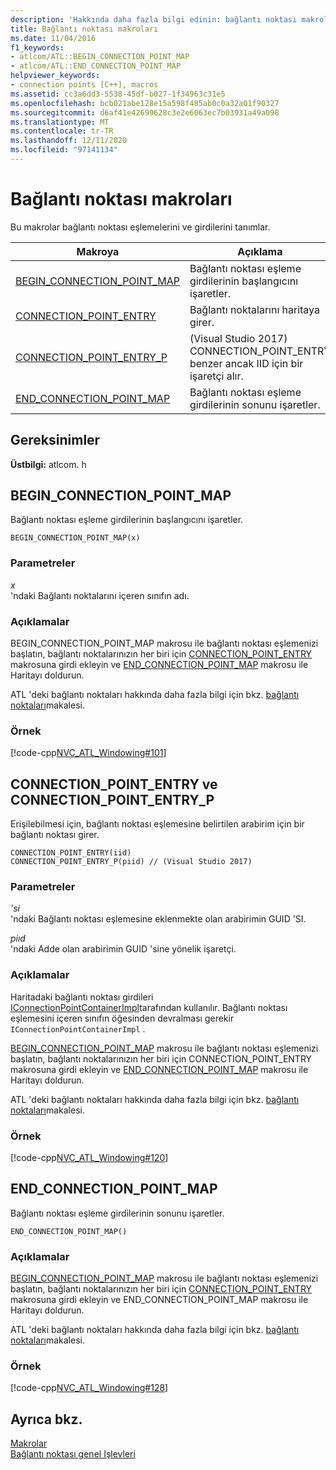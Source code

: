```yaml
---
description: 'Hakkında daha fazla bilgi edinin: bağlantı noktası makroları'
title: Bağlantı noktası makroları
ms.date: 11/04/2016
f1_keywords:
- atlcom/ATL::BEGIN_CONNECTION_POINT_MAP
- atlcom/ATL::END_CONNECTION_POINT_MAP
helpviewer_keywords:
- connection points [C++], macros
ms.assetid: cc3a6dd3-5538-45df-b027-1f34963c31e5
ms.openlocfilehash: bcb021abe128e15a598f485ab0c0a32a01f90327
ms.sourcegitcommit: d6af41e42699628c3e2e6063ec7b03931a49a098
ms.translationtype: MT
ms.contentlocale: tr-TR
ms.lasthandoff: 12/11/2020
ms.locfileid: "97141134"
---
```

# <a name="connection-point-macros"></a>Bağlantı noktası makroları

Bu makrolar bağlantı noktası eşlemelerini ve girdilerini tanımlar.

|Makroya|Açıklama|
|-|-|
|[BEGIN_CONNECTION_POINT_MAP](#begin_connection_point_map)|Bağlantı noktası eşleme girdilerinin başlangıcını işaretler.|
|[CONNECTION_POINT_ENTRY](#connection_point_entry)|Bağlantı noktalarını haritaya girer.|
|[CONNECTION_POINT_ENTRY_P](#connection_point_entry)| (Visual Studio 2017) CONNECTION_POINT_ENTRY benzer ancak IID için bir işaretçi alır.|
|[END_CONNECTION_POINT_MAP](#end_connection_point_map)|Bağlantı noktası eşleme girdilerinin sonunu işaretler.|

## <a name="requirements"></a>Gereksinimler

**Üstbilgi:** atlcom. h

## <a name="begin_connection_point_map"></a><a name="begin_connection_point_map"></a> BEGIN_CONNECTION_POINT_MAP

Bağlantı noktası eşleme girdilerinin başlangıcını işaretler.

```
BEGIN_CONNECTION_POINT_MAP(x)
```

### <a name="parameters"></a>Parametreler

*x*<br/>
'ndaki Bağlantı noktalarını içeren sınıfın adı.

### <a name="remarks"></a>Açıklamalar

BEGIN_CONNECTION_POINT_MAP makrosu ile bağlantı noktası eşlemenizi başlatın, bağlantı noktalarınızın her biri için [CONNECTION_POINT_ENTRY](#connection_point_entry) makrosuna girdi ekleyin ve [END_CONNECTION_POINT_MAP](#end_connection_point_map) makrosu ile Haritayı doldurun.

ATL 'deki bağlantı noktaları hakkında daha fazla bilgi için bkz. [bağlantı noktaları](../../atl/atl-connection-points.md)makalesi.

### <a name="example"></a>Örnek

[!code-cpp[NVC_ATL_Windowing#101](../../atl/codesnippet/cpp/connection-point-macros_1.h)]

## <a name="connection_point_entry-and-connection_point_entry_p"></a><a name="connection_point_entry"></a> CONNECTION_POINT_ENTRY ve CONNECTION_POINT_ENTRY_P

Erişilebilmesi için, bağlantı noktası eşlemesine belirtilen arabirim için bir bağlantı noktası girer.

```
CONNECTION_POINT_ENTRY(iid)
CONNECTION_POINT_ENTRY_P(piid) // (Visual Studio 2017)
```

### <a name="parameters"></a>Parametreler

*'si*<br/>
'ndaki Bağlantı noktası eşlemesine eklenmekte olan arabirimin GUID 'SI.

*piıd*<br/>
'ndaki Adde olan arabirimin GUID 'sine yönelik işaretçi.

### <a name="remarks"></a>Açıklamalar

Haritadaki bağlantı noktası girdileri [IConnectionPointContainerImpl](../../atl/reference/iconnectionpointcontainerimpl-class.md)tarafından kullanılır. Bağlantı noktası eşlemesini içeren sınıfın öğesinden devralması gerekir `IConnectionPointContainerImpl` .

[BEGIN_CONNECTION_POINT_MAP](#begin_connection_point_map) makrosu ile bağlantı noktası eşlemenizi başlatın, bağlantı noktalarınızın her biri için CONNECTION_POINT_ENTRY makrosuna girdi ekleyin ve [END_CONNECTION_POINT_MAP](#end_connection_point_map) makrosu ile Haritayı doldurun.

ATL 'deki bağlantı noktaları hakkında daha fazla bilgi için bkz. [bağlantı noktaları](../../atl/atl-connection-points.md)makalesi.

### <a name="example"></a>Örnek

[!code-cpp[NVC_ATL_Windowing#120](../../atl/codesnippet/cpp/connection-point-macros_2.h)]

## <a name="end_connection_point_map"></a><a name="end_connection_point_map"></a> END_CONNECTION_POINT_MAP

Bağlantı noktası eşleme girdilerinin sonunu işaretler.

```
END_CONNECTION_POINT_MAP()
```

### <a name="remarks"></a>Açıklamalar

[BEGIN_CONNECTION_POINT_MAP](#begin_connection_point_map) makrosu ile bağlantı noktası eşlemenizi başlatın, bağlantı noktalarınızın her biri için [CONNECTION_POINT_ENTRY](#connection_point_entry) makrosuna girdi ekleyin ve END_CONNECTION_POINT_MAP makrosu ile Haritayı doldurun.

ATL 'deki bağlantı noktaları hakkında daha fazla bilgi için bkz. [bağlantı noktaları](../../atl/atl-connection-points.md)makalesi.

### <a name="example"></a>Örnek

[!code-cpp[NVC_ATL_Windowing#128](../../atl/codesnippet/cpp/connection-point-macros_3.h)]

## <a name="see-also"></a>Ayrıca bkz.

[Makrolar](../../atl/reference/atl-macros.md)<br/>
[Bağlantı noktası genel Işlevleri](../../atl/reference/connection-point-global-functions.md)

